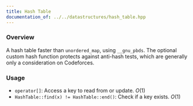 ```yaml
---
title: Hash Table
documentation_of: ../../datastructures/hash_table.hpp
---
```


### Overview

A hash table faster than `unordered_map`, using `__gnu_pbds`. The optional custom hash function protects against anti-hash tests, which are generally only a consideration on Codeforces.

### Usage

* `operator[]`: Access a key to read from or update. $O(1)$
* `HashTable::find(x) != HashTable::end()`: Check if a key exists. $O(1)$